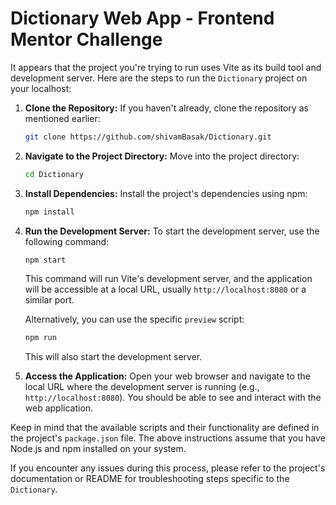 # Dictionary Web App - Frontend Mentor Challenge

It appears that the project you're trying to run uses Vite as its build tool and development server. Here are the steps to run the `Dictionary` project on your localhost:

1. **Clone the Repository:**
   If you haven't already, clone the repository as mentioned earlier:

   ```sh
   git clone https://github.com/shivamBasak/Dictionary.git
   ```

2. **Navigate to the Project Directory:**
   Move into the project directory:

   ```sh
   cd Dictionary
   ```

3. **Install Dependencies:**
   Install the project's dependencies using npm:

   ```sh
   npm install
   ```

4. **Run the Development Server:**
   To start the development server, use the following command:

   ```sh
   npm start
   ```

   This command will run Vite's development server, and the application will be accessible at a local URL, usually `http://localhost:8080` or a similar port.

   Alternatively, you can use the specific `preview` script:

   ```sh
   npm run 
   ```

   This will also start the development server.

5. **Access the Application:**
   Open your web browser and navigate to the local URL where the development server is running (e.g., `http://localhost:8080`). You should be able to see and interact with the web application.

Keep in mind that the available scripts and their functionality are defined in the project's `package.json` file. The above instructions assume that you have Node.js and npm installed on your system.

If you encounter any issues during this process, please refer to the project's documentation or README for troubleshooting steps specific to the `Dictionary`.
